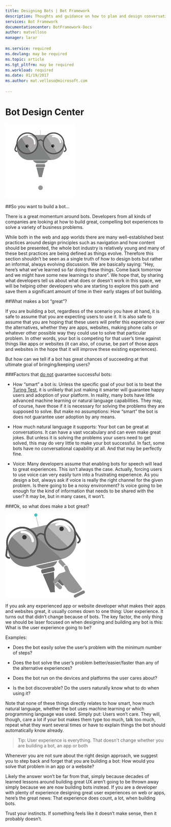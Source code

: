 ```yaml
---
title: Designing Bots | Bot Framework
description: Thoughts and guidance on how to plan and design conversational applications
services: Bot Framework
documentationcenter: BotFramework-Docs
author: matvelloso
manager: larar

ms.service: required
ms.devlang: may be required
ms.topic: article
ms.tgt_pltfrm: may be required
ms.workload: required
ms.date: 01/19/2017
ms.author: mat.velloso@microsoft.com

---
```

# Bot Design Center


![bot](../media/designing-bots/bot1.png)

##So you want to build a bot…

There is a great momentum around bots. Developers from all kinds of companies are looking at how to build great, compelling bot experiences to solve a variety of business problems.

While both in the web and app worlds there are many well-established best practices around design principles such as navigation and how content should be presented, the whole bot industry is relatively young and many of these best practices are being defined as things evolve. Therefore this section shouldn’t be seen as a single truth of how to design bots but rather an informal, always evolving discussion. We are basically saying: “Hey, here’s what we’ve learned so far doing these things. Come back tomorrow and we might have some new learnings to share”. We hope that, by sharing what developers tell us about what does or doesn't work in this space, we will be helping other developers who are starting to explore this path and save them a significant amount of time in their early stages of bot building.

##What makes a bot “great”?

If you are building a bot, regardless of the scenario you have at hand, it is safe to assume that you are expecting users to use it. It is also safe to assume that you are hoping that these users will prefer this experience over the alternatives, whether they are apps, websites, making phone calls or whatever other possible way they could use to solve that particular problem. In other words, your bot is competing for that user’s time against things like apps or websites (it can also, of course, be part of those apps and websites in the hope that it will improve these existing experiences).


But how can we tell if a bot has great chances of succeeding at that ultimate goal of bringing/keeping users? 

###Factors that <u>do not</u> guarantee successful bots:



- How “smart” a bot is: Unless the specific goal of your bot is to beat the [Turing Test](https://en.wikipedia.org/wiki/Turing_test "Turing Test"), it is unlikely that just making it smarter will guarantee happy users and adoption of your platform. In reality, many bots have little advanced machine learning or natural language capabilities. They may, of course, have those if it is necessary for solving the problems they are supposed to solve. But make no assumptions: How “smart” the bot is does not guarantee user adoption by any means.


- How much natural language it supports: Your bot can be great at conversations. It can have a vast vocabulary and can even make great jokes. But unless it is solving the problems your users need to get solved, this may do very little to make your bot successful. In fact, some bots have no conversational capability at all. And that may be perfectly fine.


- Voice: Many developers assume that enabling bots for speech will lead to great experiences. This isn’t always the case. Actually, forcing users to use voice can very easily turn into a frustrating experience. As you design a bot, always ask if voice is really the right channel for the given problem. Is there going to be a noisy environment? Is voice going to be enough for the kind of information that needs to be shared with the user? It may be, but in many cases, it won’t.

 
###Ok, so what does make a bot great?

![bot](../media/designing-bots/thinking-bot.png)

If you ask any experienced app or website developer what makes their apps and websites great, it usually comes down to one thing: User experience. 
It turns out that didn’t change because of bots. The key factor, the only thing we should be laser focused on when designing and building any bot is this: What is the user experience going to be? 

Examples:



- Does the bot easily solve the user’s problem with the minimum number of steps?

- Does the bot solve the user’s problem better/easier/faster than any of the alternative experiences?


- Does the bot run on the devices and platforms the user cares about?


- Is the bot discoverable? Do the users naturally know what to do when using it?

Note that none of these things directly relates to how smart, how much natural language, whether the bot uses machine learning or which programming language was used. Simply put: Users won’t care. They will, though, care a lot if your bot makes them type too much, talk too much, repeat what they want several times or have to explain things the bot should automatically know already.

>Tip: User experience is everything. That doesn't change whether you are building a bot, an app or both

Whenever you are not sure about the right design approach, we suggest you to step back and forget that you are building a bot: How would you solve that problem in an app or a website?

Likely the answer won’t be far from that, simply because decades of learned lessons around building great UX aren’t going to be thrown away simply because we are now building bots instead. If you are a developer with plenty of experience designing great user experiences on web or apps, here’s the great news: That experience does count, a lot, when building bots. 

Trust your instincts. If something feels like it doesn’t make sense, then it probably doesn’t. 
